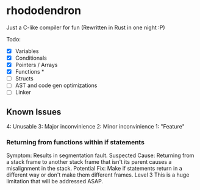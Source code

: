 # rhododendron
Just a C-like compiler for fun
(Rewritten in Rust in one night :P)

Todo:
- [x] Variables
- [x] Conditionals
- [x] Pointers / Arrays
- [x] Functions *
- [ ] Structs
- [ ] AST and code gen optimizations
- [ ] Linker

## Known Issues
4: Unusable
3: Major inconvinience
2: Minor inconvinience
1: "Feature"

### Returning from functions within if statements
Symptom: Results in segmentation fault.
Suspected Cause: Returning from a stack frame to another stack frame that isn't its parent causes a misalignment in the stack.
Potential Fix: Make if statements return in a different way or don't make them different frames.
Level 3
This is a huge limitation that will be addressed ASAP.
